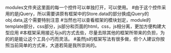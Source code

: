 modules文件夹这里面的每一个控件可以单独打开，可以使用。
#由于这个控件采用的是jQuery，所以需要讲原有框架中的Store.data的部分换成jQuery的obj.data,这个需要特别注意
#当然也可以查看框架的模块划定，module的template部分，css部分，js部分和页面的html，css，js相分离，更加方便构建大型应用
#本框架采用接近与js的方式去些，尽量去除其他的框架所带来的负担，为的的是能让这个工具小巧而灵活。
#虽然js的框架写法有很多做，但个人建议你按照当前简单的方式来，大道若简是我所崇尚的。

